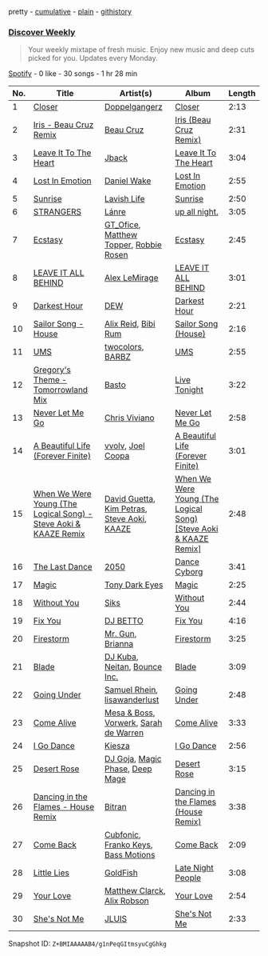 pretty - [cumulative](/playlists/cumulative/37i9dQZEVXcMQ21aVFwcU6.md) - [plain](/playlists/plain/37i9dQZEVXcMQ21aVFwcU6) - [githistory](https://github.githistory.xyz/mdn522/spotify-playlist-archive/blob/main/playlists/plain/37i9dQZEVXcMQ21aVFwcU6)

### [Discover Weekly](https://open.spotify.com/playlist/37i9dQZEVXcMQ21aVFwcU6)

> Your weekly mixtape of fresh music\. Enjoy new music and deep cuts picked for you\. Updates every Monday.

[Spotify](https://open.spotify.com/user/spotify) - 0 like - 30 songs - 1 hr 28 min

| No. | Title | Artist(s) | Album | Length |
|---|---|---|---|---|
| 1 | [Closer](https://open.spotify.com/track/2Vxmfy4neUJTj1qHhDARzl) | [Doppelgangerz](https://open.spotify.com/artist/283bzgqvIOHd11NkNu9AQF) | [Closer](https://open.spotify.com/album/2yhEUyumrWZZmFwSi9nUFK) | 2:13 |
| 2 | [Iris \- Beau Cruz Remix](https://open.spotify.com/track/4nvhtQwXcjPQZE7MJKC2cv) | [Beau Cruz](https://open.spotify.com/artist/5rKzRUYK7yX3lrWNsm2nbS) | [Iris \(Beau Cruz Remix\)](https://open.spotify.com/album/3fMEBi8H2ixaFwFgIW8gyG) | 2:31 |
| 3 | [Leave It To The Heart](https://open.spotify.com/track/3bctAAOcq2Lru1YhyYE1ah) | [Jback](https://open.spotify.com/artist/6CdyWcm10BTWwSwUf98WQX) | [Leave It To The Heart](https://open.spotify.com/album/07gKzeTRqi7xAh5Iqvlm3p) | 3:04 |
| 4 | [Lost In Emotion](https://open.spotify.com/track/6brRWT4zEQOO9lph3PPc3O) | [Daniel Wake](https://open.spotify.com/artist/42JxUWOJDhApybgvOM3RFU) | [Lost In Emotion](https://open.spotify.com/album/3EcpY99Z1Nni0zO7GxTHpi) | 2:55 |
| 5 | [Sunrise](https://open.spotify.com/track/76pSWIK8bbOCiMzKygZtzr) | [Lavish Life](https://open.spotify.com/artist/1OvZTUXZoidIlPAhXtSbbS) | [Sunrise](https://open.spotify.com/album/3vXeEjpcV01C844e2yMRGt) | 2:50 |
| 6 | [STRANGERS](https://open.spotify.com/track/3WFWwrsrS9cWpIDqKcO7Yo) | [Lánre](https://open.spotify.com/artist/0kNteilHdlpFUcjvoQUdr0) | [up all night.](https://open.spotify.com/album/3SOq6oEzcxpsNaG9INncyk) | 3:05 |
| 7 | [Ecstasy](https://open.spotify.com/track/271YCtNoGfj45gMo09JJXs) | [GT\_Ofice](https://open.spotify.com/artist/0KdM0f9BzAkPzHFxxnn2tS), [Matthew Topper](https://open.spotify.com/artist/2SCIZQ3ObhbM9mvisSD4B2), [Robbie Rosen](https://open.spotify.com/artist/1569hvm0IW3DHOfruYP2lM) | [Ecstasy](https://open.spotify.com/album/2A7LbAClKnatImjAy5Gn0e) | 2:45 |
| 8 | [LEAVE IT ALL BEHIND](https://open.spotify.com/track/6UTUFQdLHBHKpvKDGqFwMq) | [Alex LeMirage](https://open.spotify.com/artist/2fYtH8OoLTeDIicmFH9dNu) | [LEAVE IT ALL BEHIND](https://open.spotify.com/album/6Y9HX9UwK5M6pwICoHkTNA) | 3:01 |
| 9 | [Darkest Hour](https://open.spotify.com/track/0zyEutHM42fufdY0404n9H) | [DEW](https://open.spotify.com/artist/7IK0jGraOrDC8i1bO4qOwj) | [Darkest Hour](https://open.spotify.com/album/34nua62d5hugKhdeXKaAnk) | 2:21 |
| 10 | [Sailor Song \- House](https://open.spotify.com/track/6bSectDELXGNokOsqgYjkL) | [Alix Reid](https://open.spotify.com/artist/2LzAv8ZO7ujnUiJDVmn1Bd), [Bibi Rum](https://open.spotify.com/artist/6wLJH0um2o3wao2y9SpNsw) | [Sailor Song \(House\)](https://open.spotify.com/album/43VCMM78lww6ZBZovAMRAj) | 2:16 |
| 11 | [UMS](https://open.spotify.com/track/6sr1pSHzavJO5KL69c0A2Y) | [twocolors](https://open.spotify.com/artist/7ACEUD7UsmmXrnj4OLt8f9), [BARBZ](https://open.spotify.com/artist/0I570b72DF4WXlk8zcKaPc) | [UMS](https://open.spotify.com/album/0LqyGcqU0sX3QOIkRQMmFs) | 2:55 |
| 12 | [Gregory's Theme \- Tomorrowland Mix](https://open.spotify.com/track/4Q7fZzW8bSqv3yghIc5JtQ) | [Basto](https://open.spotify.com/artist/2BJTwV4IpFe2gWL46KKlji) | [Live Tonight](https://open.spotify.com/album/3hOBPmTdfmrdcLOMAzw5xl) | 3:22 |
| 13 | [Never Let Me Go](https://open.spotify.com/track/1O09IOooelgNyxS38M928T) | [Chris Viviano](https://open.spotify.com/artist/2ikGf53xbNItQFKMrmjNDo) | [Never Let Me Go](https://open.spotify.com/album/6lD0Ft2kf7DG3mEnYkqpsG) | 2:58 |
| 14 | [A Beautiful Life \(Forever Finite\)](https://open.spotify.com/track/3vFXxajUZtXpgOwn71jrWz) | [vvolv](https://open.spotify.com/artist/2nhlPhpT21KTT9jnKbkYBW), [Joel Coopa](https://open.spotify.com/artist/36Wo4JMbqaHm0wzCuDxBuD) | [A Beautiful Life \(Forever Finite\)](https://open.spotify.com/album/5y3zda7hWrgD3cYT9rBtJd) | 3:01 |
| 15 | [When We Were Young \(The Logical Song\) \- Steve Aoki & KAAZE Remix](https://open.spotify.com/track/1JCLkLZo4z6R6TkkMhdguU) | [David Guetta](https://open.spotify.com/artist/1Cs0zKBU1kc0i8ypK3B9ai), [Kim Petras](https://open.spotify.com/artist/3Xt3RrJMFv5SZkCfUE8C1J), [Steve Aoki](https://open.spotify.com/artist/77AiFEVeAVj2ORpC85QVJs), [KAAZE](https://open.spotify.com/artist/6WGE3kO8ULME2ErBcOksSR) | [When We Were Young \(The Logical Song\) \[Steve Aoki & KAAZE Remix\]](https://open.spotify.com/album/5SfotbjDPkyEhxArLJctIa) | 2:48 |
| 16 | [The Last Dance](https://open.spotify.com/track/6DeH9Yp2cze7zefvCwCUKn) | [2050](https://open.spotify.com/artist/1JZha1nEjMXgP7lwQPe7dY) | [Dance Cyborg](https://open.spotify.com/album/3r7O4yhpYmG5CQoHfhXwFK) | 3:41 |
| 17 | [Magic](https://open.spotify.com/track/5WqX2sJNSbZxTkyuAMgq6G) | [Tony Dark Eyes](https://open.spotify.com/artist/3aJBHJUwHkjkGQ4zkG93HP) | [Magic](https://open.spotify.com/album/3Xf19GLH0Gd6ed8Ssljsto) | 2:25 |
| 18 | [Without You](https://open.spotify.com/track/5VcY6itcFmFWR9bagK1hDP) | [Siks](https://open.spotify.com/artist/0m6mgQ6oL0vNUXCuwjOmxY) | [Without You](https://open.spotify.com/album/4lIsQXnbrLD9QywsWwC7uN) | 2:44 |
| 19 | [Fix You](https://open.spotify.com/track/5jxwEkb062CKuGyGhCKY3c) | [DJ BETTO](https://open.spotify.com/artist/2chRGWkUB1pgEb5xAJjgAy) | [Fix You](https://open.spotify.com/album/4ollCoQFdFljXTAIsIlccs) | 4:16 |
| 20 | [Firestorm](https://open.spotify.com/track/4vjfzTCE1DiFMFPUDY5lEX) | [Mr\. Gun](https://open.spotify.com/artist/4tFjpOM0KI3B3RhwFSegho), [Brianna](https://open.spotify.com/artist/3q1xAVcUquRc7oCZYLLIvZ) | [Firestorm](https://open.spotify.com/album/0gCsJHo6Hg0znHKRAgiNKT) | 3:25 |
| 21 | [Blade](https://open.spotify.com/track/5oAyw9c4VvHaEdiAfLQobC) | [DJ Kuba](https://open.spotify.com/artist/1dhLLX9IY5DD8uElJwjZFX), [Neitan](https://open.spotify.com/artist/0zKD9ej0a7KR2evA0Hu0KG), [Bounce Inc.](https://open.spotify.com/artist/6XxLVuFoMx7IKEINZdf3Xq) | [Blade](https://open.spotify.com/album/7jrYuLDEAuEE7unJhAlXta) | 3:09 |
| 22 | [Going Under](https://open.spotify.com/track/2ZUUKX6omTh3gTi310NPwM) | [Samuel Rhein](https://open.spotify.com/artist/54c912G25eEURRdyPfcqIH), [lisawanderlust](https://open.spotify.com/artist/73mCiGGnWwrRiUQBCaj8DF) | [Going Under](https://open.spotify.com/album/0DLJCbDkQzsk4AH1ZwOhUP) | 2:48 |
| 23 | [Come Alive](https://open.spotify.com/track/2uFAOXppSwlhNF5LRci4TP) | [Mesa & Boss](https://open.spotify.com/artist/286crklkKR6w66BO79BJQG), [Vorwerk](https://open.spotify.com/artist/0JiAaia66Exx0UcsxD4TiC), [Sarah de Warren](https://open.spotify.com/artist/2V431yZGG08uroH2CZAgur) | [Come Alive](https://open.spotify.com/album/6R3nEiF8R2PhTK3OfVS6rN) | 3:33 |
| 24 | [I Go Dance](https://open.spotify.com/track/5YdMBvsr5rLpgi5euODejU) | [Kiesza](https://open.spotify.com/artist/4zxvC7CRGvggq9EWXOpwAo) | [I Go Dance](https://open.spotify.com/album/455CmcER7FNeMwmpN4ND4n) | 2:56 |
| 25 | [Desert Rose](https://open.spotify.com/track/3r6uh9W5SZoPZnhRnRaWGa) | [DJ Goja](https://open.spotify.com/artist/2bHWbDN72wdIF0Y48669zg), [Magic Phase](https://open.spotify.com/artist/5Ajh5xnbFYiAZqwDPgSgCq), [Deep Mage](https://open.spotify.com/artist/0MR7IMVJ0cdWJBivbwRr4A) | [Desert Rose](https://open.spotify.com/album/3c3GAFDyzvvhctlDCOzUS9) | 3:15 |
| 26 | [Dancing in the Flames \- House Remix](https://open.spotify.com/track/534ueB6joFqN8f9yJwNGZb) | [Bitran](https://open.spotify.com/artist/28G1E8v7tSt5a7m3fS5fKW) | [Dancing in the Flames \(House Remix\)](https://open.spotify.com/album/6s7OkUh0DpAKjx4mvdKqhy) | 3:38 |
| 27 | [Come Back](https://open.spotify.com/track/2nEHjGmsCdxSA5Xxjuerw7) | [Cubfonic](https://open.spotify.com/artist/59mC573CciHisExYf3BrF7), [Franko Keys](https://open.spotify.com/artist/0QJFUVcbQy5LJxG7u26E1d), [Bass Motions](https://open.spotify.com/artist/4G8XJNaZ4fsBjFJ1eS3xLY) | [Come Back](https://open.spotify.com/album/6BwNT3aMhje4nXiy1HSSKw) | 2:09 |
| 28 | [Little Lies](https://open.spotify.com/track/56f7rAwNVbANZjLvWqiQE0) | [GoldFish](https://open.spotify.com/artist/0uRdK8gy7fXJGRywrlmPM7) | [Late Night People](https://open.spotify.com/album/55b9QqaSziAJ53S63C3VYN) | 3:08 |
| 29 | [Your Love](https://open.spotify.com/track/0k45s3QMbBO3Lqnu9iZzJJ) | [Matthew Clarck](https://open.spotify.com/artist/4JD632vNxYlpgpQOBmJ8co), [Alix Robson](https://open.spotify.com/artist/79GdQ9zaVZKtAIe5XSItbT) | [Your Love](https://open.spotify.com/album/1KEm4BTKUaaKhkkTT1SJrF) | 2:54 |
| 30 | [She's Not Me](https://open.spotify.com/track/7p0MXoHseiKOqBfFy1LorB) | [JLUIS](https://open.spotify.com/artist/0JJGC08V0vPCsxCj06wju3) | [She's Not Me](https://open.spotify.com/album/1ZxJMfeBh8cGEAw0Ps6U3F) | 2:33 |

Snapshot ID: `Z+BMIAAAAAB4/g1nPeqGItmsyuCgGhkg`
